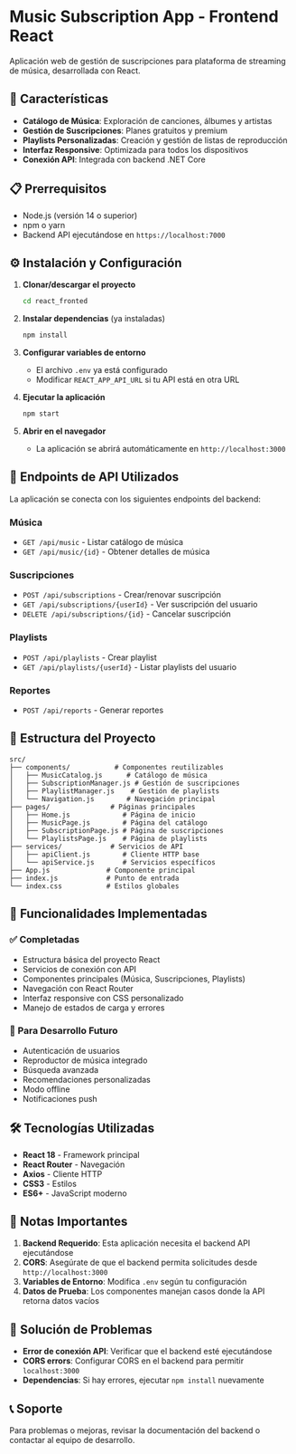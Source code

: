 # Music Subscription App - Frontend React

Aplicación web de gestión de suscripciones para plataforma de streaming de música, desarrollada con React.

## 🚀 Características

- **Catálogo de Música**: Exploración de canciones, álbumes y artistas
- **Gestión de Suscripciones**: Planes gratuitos y premium
- **Playlists Personalizadas**: Creación y gestión de listas de reproducción
- **Interfaz Responsive**: Optimizada para todos los dispositivos
- **Conexión API**: Integrada con backend .NET Core

## 📋 Prerrequisitos

- Node.js (versión 14 o superior)
- npm o yarn
- Backend API ejecutándose en `https://localhost:7000`

## ⚙️ Instalación y Configuración

1. **Clonar/descargar el proyecto**
   ```bash
   cd react_fronted
   ```

2. **Instalar dependencias** (ya instaladas)
   ```bash
   npm install
   ```

3. **Configurar variables de entorno**
   - El archivo `.env` ya está configurado
   - Modificar `REACT_APP_API_URL` si tu API está en otra URL

4. **Ejecutar la aplicación**
   ```bash
   npm start
   ```

5. **Abrir en el navegador**
   - La aplicación se abrirá automáticamente en `http://localhost:3000`

## 🔗 Endpoints de API Utilizados

La aplicación se conecta con los siguientes endpoints del backend:

### Música
- `GET /api/music` - Listar catálogo de música
- `GET /api/music/{id}` - Obtener detalles de música

### Suscripciones
- `POST /api/subscriptions` - Crear/renovar suscripción
- `GET /api/subscriptions/{userId}` - Ver suscripción del usuario
- `DELETE /api/subscriptions/{id}` - Cancelar suscripción

### Playlists
- `POST /api/playlists` - Crear playlist
- `GET /api/playlists/{userId}` - Listar playlists del usuario

### Reportes
- `POST /api/reports` - Generar reportes

## 📁 Estructura del Proyecto

```
src/
├── components/           # Componentes reutilizables
│   ├── MusicCatalog.js      # Catálogo de música
│   ├── SubscriptionManager.js # Gestión de suscripciones
│   ├── PlaylistManager.js    # Gestión de playlists
│   └── Navigation.js        # Navegación principal
├── pages/               # Páginas principales
│   ├── Home.js             # Página de inicio
│   ├── MusicPage.js        # Página del catálogo
│   ├── SubscriptionPage.js # Página de suscripciones
│   └── PlaylistsPage.js    # Página de playlists
├── services/            # Servicios de API
│   ├── apiClient.js        # Cliente HTTP base
│   └── apiService.js       # Servicios específicos
├── App.js              # Componente principal
├── index.js            # Punto de entrada
└── index.css           # Estilos globales
```

## 🎨 Funcionalidades Implementadas

### ✅ Completadas
- Estructura básica del proyecto React
- Servicios de conexión con API
- Componentes principales (Música, Suscripciones, Playlists)
- Navegación con React Router
- Interfaz responsive con CSS personalizado
- Manejo de estados de carga y errores

### 🔄 Para Desarrollo Futuro
- Autenticación de usuarios
- Reproductor de música integrado
- Búsqueda avanzada
- Recomendaciones personalizadas
- Modo offline
- Notificaciones push

## 🛠️ Tecnologías Utilizadas

- **React 18** - Framework principal
- **React Router** - Navegación
- **Axios** - Cliente HTTP
- **CSS3** - Estilos
- **ES6+** - JavaScript moderno

## 🚨 Notas Importantes

1. **Backend Requerido**: Esta aplicación necesita el backend API ejecutándose
2. **CORS**: Asegúrate de que el backend permita solicitudes desde `http://localhost:3000`
3. **Variables de Entorno**: Modifica `.env` según tu configuración
4. **Datos de Prueba**: Los componentes manejan casos donde la API retorna datos vacíos

## 🐛 Solución de Problemas

- **Error de conexión API**: Verificar que el backend esté ejecutándose
- **CORS errors**: Configurar CORS en el backend para permitir `localhost:3000`
- **Dependencias**: Si hay errores, ejecutar `npm install` nuevamente

## 📞 Soporte

Para problemas o mejoras, revisar la documentación del backend o contactar al equipo de desarrollo.